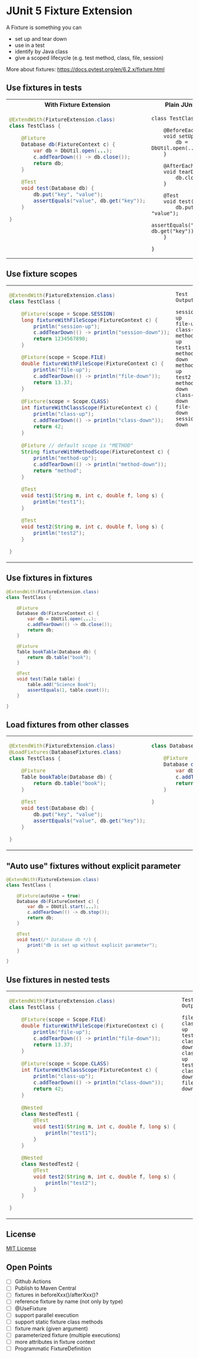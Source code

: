 # JUnit 5 Fixture Extension

A Fixture is something you can

- set up and tear down
- use in a test
- identify by Java class
- give a scoped lifecycle (e.g. test method, class, file, session)

More about fixtures: <https://docs.pytest.org/en/6.2.x/fixture.html>

<!--
## Add fixtures to your project

```xml
<dependency>
    <groupId>de.gofabian</groupId>
    <artifactId>junit-fixture-extension</artifactId>
    <version>to-be-done</version>
    <scope>test</scope>
</dependency>
```
-->

## Use fixtures in tests

<table>
<tr>
<th>With Fixture Extension</th>
<th>Plain JUnit 5</th>
</tr>
<tr><td valign="top">

```java
@ExtendWith(FixtureExtension.class)
class TestClass {

    @Fixture
    Database db(FixtureContext c) {
        var db = DbUtil.open(...);
        c.addTearDown(() -> db.close());
        return db;
    }

    @Test
    void test(Database db) {
        db.put("key", "value");
        assertEquals("value", db.get("key"));
    }

}
```
</td><td valign="top">

```
class TestClass {

    @BeforeEach
    void setUp() {
        db = DbUtil.open(...);
    }

    @AfterEach
    void tearDown() {
        db.close();
    }

    @Test
    void test() {
        db.put("key", "value");
        assertEquals("value", db.get("key"));
    }

}
```
</td></tr>
</table>

## Use fixture scopes

<table>
<tr><td valign="top">

```java
@ExtendWith(FixtureExtension.class)
class TestClass {

    @Fixture(scope = Scope.SESSION)
    long fixtureWithFileScope(FixtureContext c) {
        println("session-up");
        c.addTearDown(() -> println("session-down"));
        return 1234567890;
    }

    @Fixture(scope = Scope.FILE)
    double fixtureWithFileScope(FixtureContext c) {
        println("file-up");
        c.addTearDown(() -> println("file-down"));
        return 13.37;
    }
    
    @Fixture(scope = Scope.CLASS)
    int fixtureWithClassScope(FixtureContext c) {
        println("class-up");
        c.addTearDown(() -> println("class-down"));
        return 42;
    }
    
    @Fixture // default scope is "METHOD"
    String fixtureWithMethodScope(FixtureContext c) {
        println("method-up");
        c.addTearDown(() -> println("method-down"));
        return "method";
    }

    @Test
    void test1(String m, int c, double f, long s) {
        println("test1");
    }

    @Test
    void test2(String m, int c, double f, long s) {
        println("test2");
    }

}
```

</td><td valign="top" width="250px">

```
Test Output:

session-up
file-up
class-up
method-up
test1
method-down
method-up
test2
method-down
class-down
file-down
session-down
```

</td></tr>
</table>

## Use fixtures in fixtures

```java
@ExtendWith(FixtureExtension.class)
class TestClass {

    @Fixture
    Database db(FixtureContext c) {
        var db = DbUtil.open(...);
        c.addTearDown(() -> db.close());
        return db;
    }

    @Fixture
    Table bookTable(Database db) {
        return db.table("book");
    }

    @Test
    void test(Table table) {
        table.add("Science Book");
        assertEquals(1, table.count());
    }

}
```

## Load fixtures from other classes

<table>
<tr><td valign="top">

```java
@ExtendWith(FixtureExtension.class)
@LoadFixtures(DatabaseFixtures.class)
class TestClass {

    @Fixture
    Table bookTable(Database db) {
        return db.table("book");
    }

    @Test
    void test(Database db) {
        db.put("key", "value");
        assertEquals("value", db.get("key"));
    }

}
```

</td><td valign="top">

```java
class DatabaseFixtures {

    @Fixture
    Database db(FixtureContext c) {
        var db = DbUtil.open(...);
        c.addTearDown(() -> db.close());
        return db;
    }

}
```

</td></tr>
</table>

## "Auto use" fixtures without explicit parameter

```java
@ExtendWith(FixtureExtension.class)
class TestClass {

    @Fixture(autoUse = true)
    Database db(FixtureContext c) {
        var db = DbUtil.start(...);
        c.addTearDown(() -> db.stop());
        return db;
    }

    @Test
    void test(/* Database db */) {
        print("db is set up without explicit parameter");
    }

}
```

## Use fixtures in nested tests

<table>
<tr><td valign="top">

```java
@ExtendWith(FixtureExtension.class)
class TestClass {

    @Fixture(scope = Scope.FILE)
    double fixtureWithFileScope(FixtureContext c) {
        println("file-up");
        c.addTearDown(() -> println("file-down"));
        return 13.37;
    }
    
    @Fixture(scope = Scope.CLASS)
    int fixtureWithClassScope(FixtureContext c) {
        println("class-up");
        c.addTearDown(() -> println("class-down"));
        return 42;
    }
    
    @Nested
    class NestedTest1 {
        @Test
        void test1(String m, int c, double f, long s) {
            println("test1");
        }
    }

    @Nested
    class NestedTest2 {
        @Test
        void test2(String m, int c, double f, long s) {
            println("test2");
        }
    }

}
```

</td><td valign="top" width="250px">

```
Test Output:

file-up
class-up
test1
class-down
class-up
test2
class-down
file-down
```

</td></tr>
</table>

## License

[MIT License](LICENSE)

## Open Points

- [ ] Github Actions
- [ ] Publish to Maven Central
- [ ] fixtures in beforeXxx()/afterXxx()?
- [ ] reference fixture by name (not only by type)
- [ ] @UseFixture
- [ ] support parallel execution
- [ ] support static fixture class methods
- [ ] fixture mark (given argument)
- [ ] parameterized fixture (multiple executions)
- [ ] more attributes in fixture context
- [ ] Programmatic FixtureDefinition
